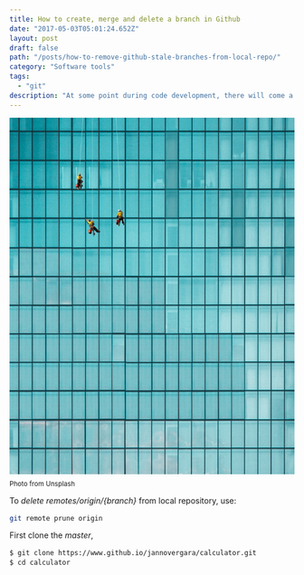 ```yaml
---
title: How to create, merge and delete a branch in Github
date: "2017-05-03T05:01:24.652Z"
layout: post
draft: false
path: "/posts/how-to-remove-github-stale-branches-from-local-repo/"
category: "Software tools"
tags:
  - "git"
description: "At some point during code development, there will come a time to clean history from the local repository. This git tool will do the job."
---
```

![Git branch](./1.jpg)<sub>Photo from Unsplash</sub>

To _delete remotes/origin/{branch}_ from local repository, use:

```sh
git remote prune origin
```

First clone the _master_,
```sh
$ git clone https://www.github.io/jannovergara/calculator.git
$ cd calculator
```